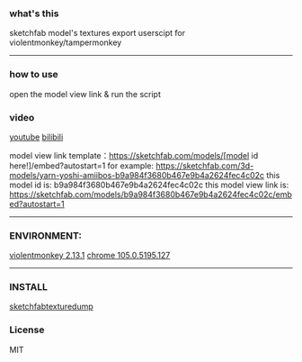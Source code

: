 ### what's this
sketchfab model's textures export userscipt for violentmonkey/tampermonkey 

---
### how to use
open the model view link & run the script


### video
[youtube](https://www.youtube.com/watch?v=8VkO51Fnc6Q)
[bilibili](https://www.bilibili.com/video/BV1UT411N7i8/)

model view link template：https://sketchfab.com/models/[model id here!]/embed?autostart=1
for example:
https://sketchfab.com/3d-models/yarn-yoshi-amiibos-b9a984f3680b467e9b4a2624fec4c02c
this model id is:
b9a984f3680b467e9b4a2624fec4c02c
this model view link is:
https://sketchfab.com/models/b9a984f3680b467e9b4a2624fec4c02c/embed?autostart=1

---
### ENVIRONMENT:
[violentmonkey 2.13.1](https://violentmonkey.github.io/)
[chrome 105.0.5195.127](https://www.google.com/chrome/)

---
### INSTALL
[sketchfabtexturedump](https://greasyfork.org/zh-CN/scripts/452224-sketchfabtexturedump)

### License ###
MIT
